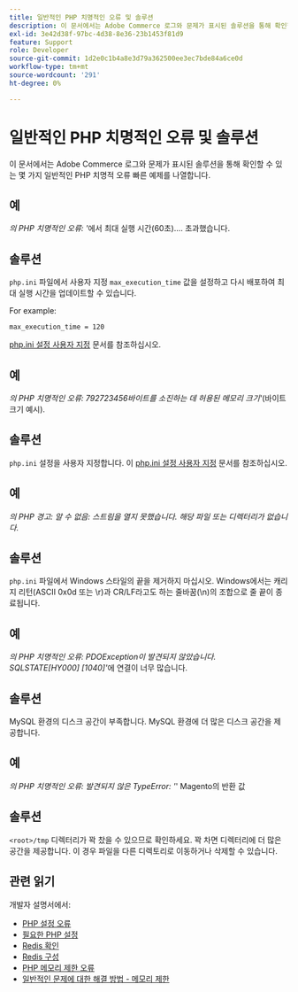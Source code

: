 ```yaml
---
title: 일반적인 PHP 치명적인 오류 및 솔루션
description: 이 문서에서는 Adobe Commerce 로그와 문제가 표시된 솔루션을 통해 확인할 수 있는 몇 가지 일반적인 PHP 치명적 오류 빠른 예제를 나열합니다.
exl-id: 3e42d38f-97bc-4d38-8e36-23b1453f81d9
feature: Support
role: Developer
source-git-commit: 1d2e0c1b4a8e3d79a362500ee3ec7bde84a6ce0d
workflow-type: tm+mt
source-wordcount: '291'
ht-degree: 0%

---
```


# 일반적인 PHP 치명적인 오류 및 솔루션

이 문서에서는 Adobe Commerce 로그와 문제가 표시된 솔루션을 통해 확인할 수 있는 몇 가지 일반적인 PHP 치명적 오류 빠른 예제를 나열합니다.

## 예

*의 PHP 치명적인 오류: &#39;*&#x200B;에서 최대 실행 시간(60초).... 초과했습니다.

## 솔루션

`php.ini` 파일에서 사용자 지정 `max_execution_time` 값을 설정하고 다시 배포하여 최대 실행 시간을 업데이트할 수 있습니다.

For example:

`max_execution_time = 120`

[php.ini 설정 사용자 지정](https://devdocs.magento.com/cloud/project/magento-app-php-ini.html) 문서를 참조하십시오.

## 예

*의 PHP 치명적인 오류: 792723456바이트를 소진하는 데 허용된 메모리 크기&#39;*(바이트 크기 예시).

## 솔루션

`php.ini` 설정을 사용자 지정합니다. 이 [php.ini 설정 사용자 지정](https://devdocs.magento.com/cloud/project/magento-app-php-ini.html) 문서를 참조하십시오.

## 예

*의 PHP 경고: 알 수 없음: 스트림을 열지 못했습니다. 해당 파일 또는 디렉터리가 없습니다.*

## 솔루션

`php.ini` 파일에서 Windows 스타일의 끝을 제거하지 마십시오. Windows에서는 캐리지 리턴(ASCII 0x0d 또는 \r)과 CR/LF라고도 하는 줄바꿈(\n)의 조합으로 줄 끝이 종료됩니다.

## 예

*의 PHP 치명적인 오류: PDOException이 발견되지 않았습니다. SQLSTATE\[HY000\] \[1040\]&#39;*&#x200B;에 연결이 너무 많습니다.

## 솔루션

MySQL 환경의 디스크 공간이 부족합니다. MySQL 환경에 더 많은 디스크 공간을 제공합니다.

## 예

*의 PHP 치명적인 오류: 발견되지 않은 TypeError: &#39;*&#39; Magento의 반환 값

## 솔루션

`<root>/tmp` 디렉터리가 꽉 찼을 수 있으므로 확인하세요. 꽉 차면 디렉터리에 더 많은 공간을 제공합니다. 이 경우 파일을 다른 디렉토리로 이동하거나 삭제할 수 있습니다.

## 관련 읽기

개발자 설명서에서:

* [PHP 설정 오류](https://devdocs.magento.com/guides/v2.3/install-gde/trouble/php/tshoot_php-set.html)
* [필요한 PHP 설정](https://devdocs.magento.com/guides/v2.3/install-gde/prereq/php-settings.html)
* [Redis 확인](https://devdocs.magento.com/guides/v2.3/config-guide/redis/redis-session.html#redis-verify)
* [Redis 구성](https://devdocs.magento.com/guides/v2.3/config-guide/redis/config-redis.html)
* [PHP 메모리 제한 오류](https://devdocs.magento.com/guides/v2.3/install-gde/trouble/php/tshoot_php-set.html#trouble-php-memory)
* [일반적인 문제에 대한 해결 방법 - 메모리 제한](https://devdocs.magento.com/guides/v2.3/test/unit/unit_test_execution_cli.html#solutions-to-common-problems)
